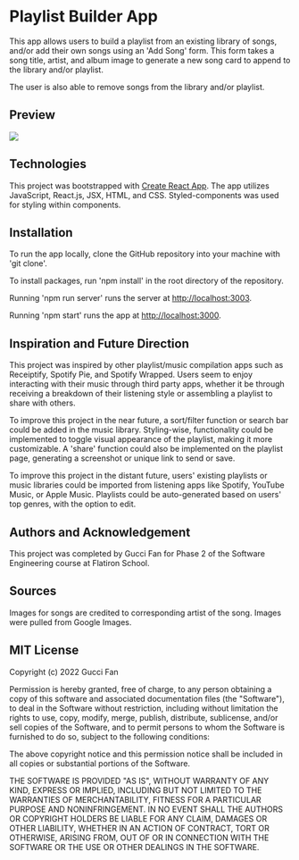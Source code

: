 # Playlist Builder App

This app allows users to build a playlist from an existing library of songs, and/or add their own songs using an 'Add Song' form. This form takes a song title, artist, and album image to generate a new song card to append to the library and/or playlist.

The user is also able to remove songs from the library and/or playlist.

## Preview

![](playlistmakergif.gif)

## Technologies

This project was bootstrapped with [Create React App](https://github.com/facebook/create-react-app). The app utilizes JavaScript, React.js, JSX, HTML, and CSS. Styled-components was used for styling within components.

## Installation

To run the app locally, clone the GitHub repository into your machine with 'git clone'.

To install packages, run 'npm install' in the root directory of the repository.

Running 'npm run server' runs the server at [http://localhost:3003](http://localhost:3003).

Running 'npm start' runs the app at [http://localhost:3000](http://localhost:3000).

## Inspiration and Future Direction

This project was inspired by other playlist/music compilation apps such as Receiptify, Spotify Pie, and Spotify Wrapped. Users seem to enjoy interacting with their music through third party apps, whether it be through receiving a breakdown of their listening style or assembling a playlist to share with others.

To improve this project in the near future, a sort/filter function or search bar could be added in the music library. Styling-wise, functionality could be implemented to toggle visual appearance of the playlist, making it more customizable. A 'share' function could also be implemented on the playlist page, generating a screenshot or unique link to send or save.

To improve this project in the distant future, users' existing playlists or music libraries could be imported from listening apps like Spotify, YouTube Music, or Apple Music. Playlists could be auto-generated based on users' top genres, with the option to edit.

## Authors and Acknowledgement

This project was completed by Gucci Fan for Phase 2 of the Software Engineering course at Flatiron School.

## Sources

Images for songs are credited to corresponding artist of the song. Images were pulled from Google Images.

## MIT License

Copyright (c) 2022 Gucci Fan

Permission is hereby granted, free of charge, to any person obtaining a copy
of this software and associated documentation files (the "Software"), to deal
in the Software without restriction, including without limitation the rights
to use, copy, modify, merge, publish, distribute, sublicense, and/or sell
copies of the Software, and to permit persons to whom the Software is
furnished to do so, subject to the following conditions:

The above copyright notice and this permission notice shall be included in all
copies or substantial portions of the Software.

THE SOFTWARE IS PROVIDED "AS IS", WITHOUT WARRANTY OF ANY KIND, EXPRESS OR
IMPLIED, INCLUDING BUT NOT LIMITED TO THE WARRANTIES OF MERCHANTABILITY,
FITNESS FOR A PARTICULAR PURPOSE AND NONINFRINGEMENT. IN NO EVENT SHALL THE
AUTHORS OR COPYRIGHT HOLDERS BE LIABLE FOR ANY CLAIM, DAMAGES OR OTHER
LIABILITY, WHETHER IN AN ACTION OF CONTRACT, TORT OR OTHERWISE, ARISING FROM,
OUT OF OR IN CONNECTION WITH THE SOFTWARE OR THE USE OR OTHER DEALINGS IN THE
SOFTWARE.